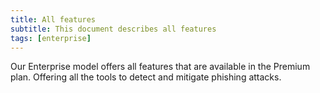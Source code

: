 ```yaml
---
title: All features
subtitle: This document describes all features
tags: [enterprise]
---
```


Our Enterprise model offers all features that are available in the Premium plan. Offering all the tools to detect and mitigate phishing attacks. 

